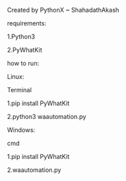 
Created by PythonX ~ ShahadathAkash

requirements:

1.Python3

2.PyWhatKit

how to run:

Linux:

Terminal

1.pip install PyWhatKit

2.python3 waautomation.py

Windows:

cmd

1.pip install PyWhatKit

2.waautomation.py


